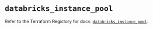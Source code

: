 # `databricks_instance_pool`

Refer to the Terraform Registory for docs: [`databricks_instance_pool`](https://registry.terraform.io/providers/databricks/databricks/1.33.0/docs/resources/instance_pool).
